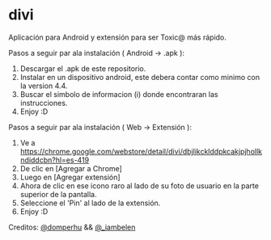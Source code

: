 # divi
Aplicación para Android y extensión para ser Toxic@ más rápido.

Pasos a seguir par ala instalación ( Android -> .apk ):
1. Descargar el .apk de este repositorio.
2. Instalar en un dispositivo android, este debera contar como minimo con la version 4.4.
3. Buscar el simbolo de informacion (i) donde encontraran las instrucciones.
3. Enjoy :D

Pasos a seguir par ala instalación ( Web -> Extensión ):
1. Ve a https://chrome.google.com/webstore/detail/divi/dbjlikcklddpkcakjpjhollkndiddcbn?hl=es-419
2. De clic en [Agregar a Chrome]
3. Luego en [Agregar extensión]
3. Ahora de clic en ese icono raro al lado de su foto de usuario en la parte superior de la pantalla.
4. Seleccione el 'Pin' al lado de la extensión.
5. Enjoy :D

Creditos:
<a href="https://twitter.com/domperhu" target="__BLANK">@domperhu</a> && <a href="https://instagram.com/_iambelen" target="__BLANK">@_iambelen</a> 
